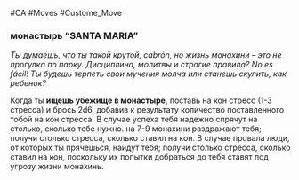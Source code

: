 #CA #Moves #Custome_Move

### монастырь “SANTA MARIA”
*Ты думаешь, что ты такой крутой, cabrón, но жизнь монахини – это не прогулка по парку. Дисциплина, молитвы и строгие правила? No es fácil! Ты будешь терпеть свои мучения молча или станешь скулить, как ребенок?*

Когда ты **ищешь убежище в монастыре**, поставь на кон стресс (1-3 стресса) и брось 2d6, добавив к результату количество поставленного тобой на кон стресса. В случае успеха тебя надежно спрячут на столько, сколько тебе нужно. на 7-9 монахини раздражают тебя; получи столько стресса, сколько ставил на кон. В случае провала люди, от которых ты прячешься, найдут тебя; получи столько стресса, сколько ставил на кон, поскольку их попытки добраться до тебя ставят под угрозу жизни монахинь.